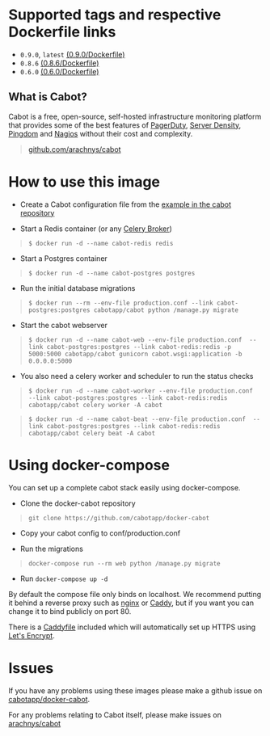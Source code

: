 # Supported tags and respective Dockerfile links

- `0.9.0`, `latest` [(0.9.0/Dockerfile)](https://github.com/cabotapp/docker-cabot/blob/master/0.9.0/Dockerfile)
- `0.8.6` [(0.8.6/Dockerfile)](https://github.com/cabotapp/docker-cabot/blob/master/0.8.6/Dockerfile)
- `0.6.0` [(0.6.0/Dockerfile)](https://github.com/cabotapp/docker-cabot/blob/master/0.6.0/Dockerfile)

## What is Cabot?

Cabot is a free, open-source, self-hosted infrastructure monitoring platform that provides some of the best features of [PagerDuty](http://www.pagerduty.com), [Server Density](http://www.serverdensity.com), [Pingdom](http://www.pingdom.com) and [Nagios](http://www.nagios.org) without their cost and complexity.

> [github.com/arachnys/cabot](https://github.com/arachnys/cabot)

# How to use this image

- Create a Cabot configuration file from the [example in the cabot repository](https://github.com/arachnys/cabot/blob/master/conf/production.env.example)

- Start a Redis container (or any [Celery Broker](http://docs.celeryproject.org/en/latest/getting-started/brokers/))

> `$ docker run -d --name cabot-redis redis`

- Start a Postgres container

> `$ docker run -d --name cabot-postgres postgres`

- Run the initial database migrations

> `$ docker run --rm --env-file production.conf --link cabot-postgres:postgres cabotapp/cabot python /manage.py migrate`

- Start the cabot webserver

> `$ docker run -d --name cabot-web --env-file production.conf  --link cabot-postgres:postgres --link cabot-redis:redis -p 5000:5000 cabotapp/cabot gunicorn cabot.wsgi:application -b 0.0.0.0:5000`

- You also need a celery worker and scheduler to run the status checks

> `$ docker run -d --name cabot-worker --env-file production.conf  --link cabot-postgres:postgres --link cabot-redis:redis cabotapp/cabot celery worker -A cabot`

> `$ docker run -d --name cabot-beat --env-file production.conf  --link cabot-postgres:postgres --link cabot-redis:redis cabotapp/cabot celery beat -A cabot`

# Using docker-compose

You can set up a complete cabot stack easily using docker-compose.

- Clone the docker-cabot repository

> `git clone https://github.com/cabotapp/docker-cabot`

- Copy your cabot config to conf/production.conf

- Run the migrations

> `docker-compose run --rm web python /manage.py migrate`

- Run `docker-compose up -d`

By default the compose file only binds on localhost. We recommend putting it behind a reverse proxy such as [nginx](https://www.nginx.com) or [Caddy](https://caddyserver.com/), but if you want you can change it to bind publicly on port 80.

There is a [Caddyfile](https://github.com/cabotapp/docker-cabot/blob/master/Caddyfile) included which will automatically set up HTTPS using [Let's Encrypt](https://letsencrypt.org/).

# Issues

If you have any problems using these images please make a github issue on [cabotapp/docker-cabot](https://github.com/cabotapp/docker-cabot/issues).

For any problems relating to Cabot itself, please make issues on [arachnys/cabot](https://github.com/arachnys/cabot/issues)
